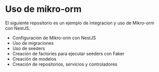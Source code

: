 # Uso de mikro-orm

El siguiente repositorio es un ejemplo de integracion y uso de Mikro-orm con NestJS.

- Configuración de Mikro-orm con NestJS
- Uso de migraciones
- Uso de seeders
- Creación de factories para ejecutar seeders con Faker
- Creación de modelos 
- Creación de repositorios, servicios y controladores